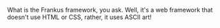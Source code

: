 What is the Frankus framework, you ask. Well, it's a web framework that doesn't use HTML or CSS, rather, it uses ASCII art!

